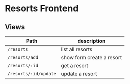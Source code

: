 # Resorts Frontend

## Views

| Path                  | description               |
| --------------------- | ------------------------- |
| `/resorts`            | list all resorts          |
| `/resorts/add`        | show form create a resort |
| `/resorts/:id`        | get a resort              |
| `/resorts/:id/update` | update a resort           |
